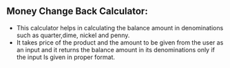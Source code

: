 ## Money Change Back Calculator: 

- This calculator helps in calculating the balance amount in denominations such as quarter,dime, nickel and penny. 
- It takes price of the product and the amount to be given from the user as an input and it returns the balance amount in its denominations 
only if the input Is given in proper format. 
